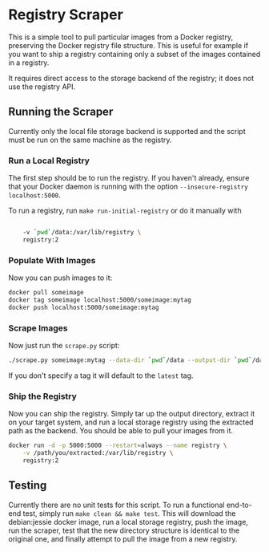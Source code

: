 # Registry Scraper

This is a simple tool to pull particular images from a Docker registry, preserving the Docker
registry file structure. This is useful for example if you want to ship a registry containing only
a subset of the images contained in a registry.

It requires direct access to the storage backend of the registry; it does not use the registry API.

## Running the Scraper

Currently only the local file storage backend is supported and the script must be run on the same
machine as the registry.

### Run a Local Registry

The first step should be to run the registry. If you haven't already, ensure that your Docker daemon
is running with the option `--insecure-registry localhost:5000`.

To run a registry, run `make run-initial-registry` or do it manually with

```bash

	-v `pwd`/data:/var/lib/registry \
	registry:2
```

### Populate With Images
Now you can push images to it:

```bash
docker pull someimage
docker tag someimage localhost:5000/someimage:mytag
docker push localhost:5000/someimage:mytag
```

### Scrape Images

Now just run the `scrape.py` script:

```bash
./scrape.py someimage:mytag --data-dir `pwd`/data --output-dir `pwd`/data-copy
```

If you don't specify a tag it will default to the `latest` tag.

### Ship the Registry

Now you can ship the registry. Simply tar up the output directory, extract it on your target system,
and run a local storage registry using the extracted path as the backend. You should be able to pull
your images from it.

```bash
docker run -d -p 5000:5000 --restart=always --name registry \
	-v /path/you/extracted:/var/lib/registry \
	registry:2
```

## Testing

Currently there are no unit tests for this script. To run a functional end-to-end test, simply run
`make clean && make test`. This will download the debian:jessie docker image, run a local storage
registry, push the image, run the scraper, test that the new directory structure is identical to
the original one, and finally attempt to pull the image from a new registry.
